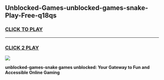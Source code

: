 
## Unblocked-Games-unblocked-games-snake-Play-Free-q18qs
<h3>
<a href="https://premium76.site?title=unblocked-games-snake&ref=23A">CLICK TO PLAY</a></h3>
<hr>

<h3>
<a href="https://premium76.site?title=unblocked-games-snake&ref=23A">CLICK 2 PLAY</a>
  
</h3>

<a href="https://premium76.site?title=unblocked-games-snake&ref=23A"><img src="https://clearcache.store/games.png"></a>


**unblocked-games-snake games unblocked: Your Gateway to Fun and Accessible Online Gaming**
